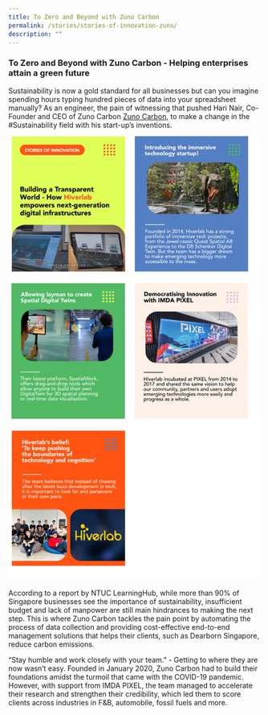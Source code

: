 ```yaml
---
title: To Zero and Beyond with Zuno Carbon
permalink: /stories/stories-of-innovation-zuno/
description: ""
---
```

### To Zero and Beyond with Zuno Carbon - Helping enterprises attain a green future

Sustainability is now a gold standard for all businesses but can you imagine spending hours typing hundred pieces of data into your spreadsheet manually? As an engineer, the pain of witnessing that pushed Hari Nair, Co-Founder and CEO of Zuno Carbon [Zuno Carbon](https://www.zunocarbon.com/), to make a change in the #Sustainability field with his start-up’s inventions.

![](/images/Success%20stories/Stories%20of%20Innovation/Hiverlab/Untitled%20design%20(1).png)

According to a report by NTUC LearningHub, while more than 90% of Singapore businesses see the importance of sustainability, insufficient budget and lack of manpower are still main hindrances to making the next step. This is where Zuno Carbon tackles the pain point by automating the process of data collection and providing cost-effective end-to-end management solutions that helps their clients, such as Dearborn Singapore, reduce carbon emissions.

“Stay humble and work closely with your team.” - Getting to where they are now wasn’t easy. Founded in January 2020, Zuno Carbon had to build their foundations amidst the turmoil that came with the COVID-19 pandemic. However, with support from IMDA PIXEL, the team managed to accelerate their research and strengthen their credibility, which led them to score clients across industries in F&B, automobile, fossil fuels and more.